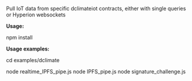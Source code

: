 Pull IoT data from specific dclimateiot contracts, either with single queries or Hyperion websockets

**Usage:**

npm install


**Usage examples:**

cd examples/dclimate

node realtime_IPFS_pipe.js
node IPFS_pipe.js
node signature_challenge.js
